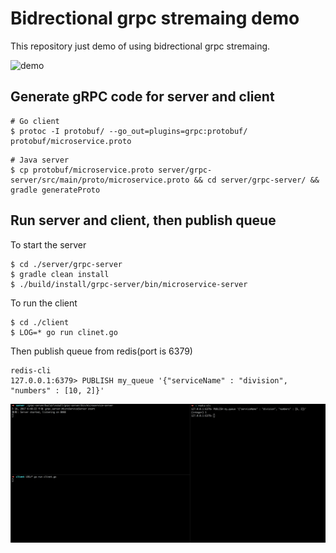 # Bidrectional grpc stremaing demo

This repository just demo of using bidrectional grpc stremaing.

![demo](https://raw.githubusercontent.com/nsoushi/grpc-bidirectional-streaming-demo/master/diagram.png)

## Generate gRPC code for server and client

```
# Go client
$ protoc -I protobuf/ --go_out=plugins=grpc:protobuf/ protobuf/microservice.proto
```

```
# Java server
$ cp protobuf/microservice.proto server/grpc-server/src/main/proto/microservice.proto && cd server/grpc-server/ && gradle generateProto
```

## Run server and client, then publish queue

To start the server
```
$ cd ./server/grpc-server
$ gradle clean install
$ ./build/install/grpc-server/bin/microservice-server
```

To run the client
```
$ cd ./client
$ LOG=* go run clinet.go
```

Then publish queue from redis(port is 6379)
```
redis-cli
127.0.0.1:6379> PUBLISH my_queue '{"serviceName" : "division", "numbers" : [10, 2]}'
```

![demo](https://raw.githubusercontent.com/nsoushi/grpc-bidirectional-streaming-demo/master/demo.gif)
